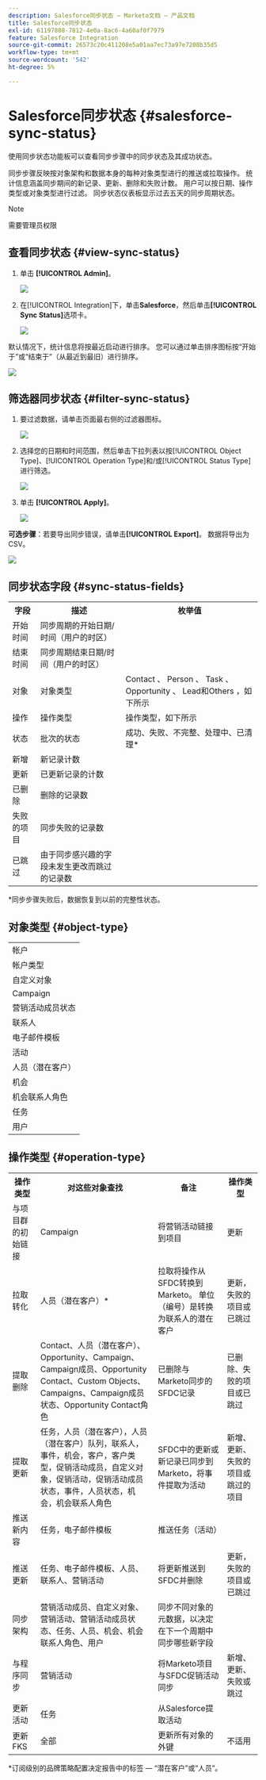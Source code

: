 ```yaml
---
description: Salesforce同步状态 — Marketo文档 — 产品文档
title: Salesforce同步状态
exl-id: 61197808-7812-4e0a-8ac6-4a60af0f7979
feature: Salesforce Integration
source-git-commit: 26573c20c411208e5a01aa7ec73a97e7208b35d5
workflow-type: tm+mt
source-wordcount: '542'
ht-degree: 5%

---
```


# Salesforce同步状态 {#salesforce-sync-status}

使用同步状态功能板可以查看同步步骤中的同步状态及其成功状态。

同步步骤反映按对象架构和数据本身的每种对象类型进行的推送或拉取操作。 统计信息涵盖同步期间的新记录、更新、删除和失败计数。 用户可以按日期、操作类型或对象类型进行过滤。 同步状态仪表板显示过去五天的同步周期状态。

>[!NOTE]
>
>需要管理员权限

## 查看同步状态 {#view-sync-status}

1. 单击 **[!UICONTROL Admin]**。

   ![](assets/salesforce-sync-status-1.png)

1. 在[!UICONTROL Integration]下，单击&#x200B;**Salesforce**，然后单击&#x200B;**[!UICONTROL Sync Status]**&#x200B;选项卡。

   ![](assets/salesforce-sync-status-2.png)

默认情况下，统计信息将按最近启动进行排序。 您可以通过单击排序图标按“开始于”或“结束于”（从最近到最旧）进行排序。

![](assets/salesforce-sync-status-3.png)

## 筛选器同步状态 {#filter-sync-status}

1. 要过滤数据，请单击页面最右侧的过滤器图标。

   ![](assets/salesforce-sync-status-4.png)

1. 选择您的日期和时间范围，然后单击下拉列表以按[!UICONTROL Object Type]、[!UICONTROL Operation Type]和/或[!UICONTROL Status Type]进行筛选。

   ![](assets/salesforce-sync-status-5.png)

1. 单击 **[!UICONTROL Apply]**。

   ![](assets/salesforce-sync-status-6.png)

**可选步骤**：若要导出同步错误，请单击&#x200B;**[!UICONTROL Export]**。 数据将导出为CSV。

![](assets/salesforce-sync-status-7.png)

## 同步状态字段 {#sync-status-fields}

<table>
 <colgroup>
  <col>
  <col>
  <col>
 </colgroup>
 <tbody>
  <tr>
   <th>字段</th>
   <th>描述</th>
   <th>枚举值</th>
  </tr>
  <tr>
   <td colspan="1">开始时间</td>
   <td colspan="1">同步周期的开始日期/时间（用户的时区）</td>
   <td colspan="1"></td>
  </tr>
  <tr>
   <td colspan="1">结束时间</td>
   <td colspan="1">同步周期结束日期/时间（用户的时区）</td>
   <td colspan="1"></td>
  </tr>
  <tr>
   <td colspan="1">对象</td>
   <td colspan="1">对象类型</td>
   <td colspan="1">Contact 、 Person 、 Task 、 Opportunity 、 Lead和Others ，如下所示</td>
  </tr>
  <tr>
   <td colspan="1">操作</td>
   <td colspan="1">操作类型</td>
   <td colspan="1">操作类型，如下所示</td>
  </tr>
  <tr>
   <td colspan="1">状态</td>
   <td colspan="1">批次的状态</td>
   <td colspan="1">成功、失败、不完整、处理中、已清理*</td>
  </tr>
  <tr>
   <td colspan="1">新增</td>
   <td colspan="1">新记录计数</td>
   <td colspan="1"></td>
  </tr>
  <tr>
   <td colspan="1">更新</td>
   <td colspan="1">已更新记录的计数</td>
   <td colspan="1"></td>
  </tr>
  <tr>
   <td colspan="1">已删除</td>
   <td colspan="1">删除的记录数</td>
   <td colspan="1"></td>
  </tr>
  <tr>
   <td colspan="1">失败的项目</td>
   <td colspan="1">同步失败的记录数</td>
   <td colspan="1"><br></td>
  </tr>
  <tr>
   <td colspan="1">已跳过</td>
   <td colspan="1">由于同步感兴趣的字段未发生更改而跳过的记录数</td>
   <td colspan="1"></td>
  </tr>
 </tbody>
</table>

&#42;同步步骤失败后，数据恢复到以前的完整性状态。

## 对象类型 {#object-type}

<table>
 <colgroup>
  <col>
 </colgroup>
 <tbody>
  <tr>
   <td colspan="1">帐户</td>
  </tr>
  <tr>
   <td colspan="1">帐户类型</td>
  </tr>
  <tr>
   <td colspan="1">自定义对象</td>
  </tr>
  <tr>
   <td colspan="1">Campaign</td>
  </tr>
  <tr>
   <td colspan="1">营销活动成员状态</td>
  </tr>
  <tr>
   <td colspan="1">联系人</td>
  </tr>
  <tr>
   <td colspan="1">电子邮件模板</td>
  </tr>
  <tr>
   <td colspan="1">活动</td>
  </tr>
  <tr>
   <td colspan="1">人员（潜在客户）</td>
  </tr>
  <tr>
   <td colspan="1">机会</td>
  </tr>
  <tr>
   <td colspan="1">机会联系人角色</td>
  </tr>
  <tr>
   <td colspan="1">任务</td>
  </tr>
  <tr>
   <td colspan="1">用户</td>
  </tr>
 </tbody>
</table>

## 操作类型 {#operation-type}

<table>
 <colgroup>
  <col>
  <col>
  <col>
  <col>
 </colgroup>
 <tbody>
  <tr>
   <th>操作类型</th>
   <th>对这些对象查找</th>
   <th>备注</th>
   <th>操作类型</th>
  </tr>
  <tr>
   <td colspan="1">与项目群的初始链接</td>
   <td colspan="1">Campaign</td>
   <td colspan="1">将营销活动链接到项目</td>
   <td colspan="1">更新</td>
  </tr>
  <tr>
   <td colspan="1">拉取转化</td>
   <td colspan="1">人员（潜在客户）*</td>
   <td colspan="1">拉取将操作从SFDC转换到Marketo。 单位（编号）是转换为联系人的潜在客户</td>
   <td colspan="1">更新，失败的项目或已跳过</td>
  </tr>
  <tr>
   <td colspan="1">提取删除</td>
   <td colspan="1">Contact、人员（潜在客户）、Opportunity、Campaign、Campaign成员、Opportunity Contact、Custom Objects、Campaigns、Campaign成员状态、Opportunity Contact角色</td>
   <td colspan="1">已删除与Marketo同步的SFDC记录</td>
   <td colspan="1">已删除、失败的项目或已跳过</td>
  </tr>
  <tr>
   <td colspan="1">提取更新</td>
   <td colspan="1">任务，人员（潜在客户），人员（潜在客户）队列，联系人，事件，机会，客户，客户类型，促销活动成员，自定义对象，促销活动，促销活动成员状态，事件，人员状态，机会，机会联系人角色</td>
   <td colspan="1">SFDC中的更新或新记录已同步到Marketo，将事件提取为活动</td>
   <td colspan="1">新增、更新、失败的项目或跳过的项目</td>
  </tr>
  <tr>
   <td colspan="1">推送新内容</td>
   <td colspan="1">任务，电子邮件模板</td>
   <td colspan="1">推送任务（活动）</td>
   <td colspan="1"></td>
  </tr>
  <tr>
   <td colspan="1">推送更新</td>
   <td colspan="1">任务、电子邮件模板、人员、联系人、营销活动</td>
   <td colspan="1">将更新推送到SFDC并删除</td>
   <td colspan="1">更新，失败的项目或已跳过</td>
  </tr>
  <tr>
   <td colspan="1">同步架构</td>
   <td colspan="1">营销活动成员、自定义对象、营销活动、营销活动成员状态、任务、人员、机会、机会联系人角色、用户</td>
   <td colspan="1">同步不同对象的元数据，以决定在下一个周期中同步哪些新字段</td>
   <td colspan="1"></td>
  </tr>
  <tr>
   <td colspan="1">与程序同步</td>
   <td colspan="1">营销活动</td>
   <td colspan="1">将Marketo项目与SFDC促销活动同步</td>
   <td colspan="1">新增、更新、失败或跳过</td>
  </tr>
  <tr>
   <td colspan="1">更新活动</td>
   <td colspan="1">任务</td>
   <td colspan="1">从Salesforce提取活动</td>
   <td colspan="1"></td>
  </tr>
  <tr>
   <td colspan="1">更新FKS</td>
   <td colspan="1">全部</td>
   <td colspan="1">更新所有对象的外键</td>
   <td colspan="1">不适用</td>
  </tr>
 </tbody>
</table>

&#42;订阅级别的品牌策略配置决定报告中的标签 — “潜在客户”或“人员”。
